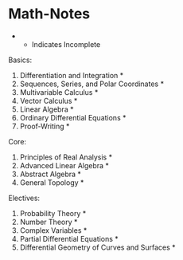 # Math-Notes

* - Indicates Incomplete

Basics:
1. Differentiation and Integration *
2. Sequences, Series, and Polar Coordinates *
3. Multivariable Calculus *
4. Vector Calculus *
5. Linear Algebra *
6. Ordinary Differential Equations *
7. Proof-Writing *

Core:
1. Principles of Real Analysis *
2. Advanced Linear Algebra *
3. Abstract Algebra *
4. General Topology *

Electives:
1. Probability Theory *
2. Number Theory *
3. Complex Variables *
4. Partial Differential Equations *
5. Differential Geometry of Curves and Surfaces *












